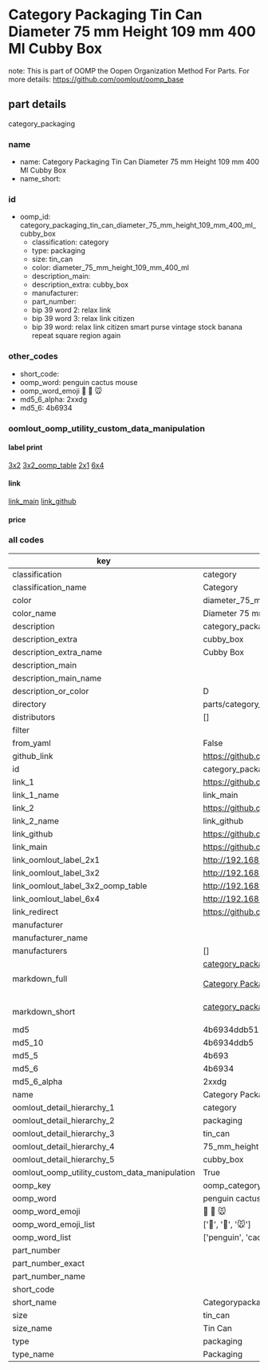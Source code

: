 # Category Packaging Tin Can Diameter 75 mm Height 109 mm 400 Ml Cubby Box  

note: This is part of OOMP the Oopen Organization Method For Parts. For more details: https://github.com/oomlout/oomp_base

##  part details
  



category_packaging



### name
* name: Category Packaging Tin Can Diameter 75 mm Height 109 mm 400 Ml Cubby Box
* name_short: 
### id
* oomp_id: category_packaging_tin_can_diameter_75_mm_height_109_mm_400_ml_cubby_box
  * classification: category
  * type: packaging
  * size: tin_can
  * color: diameter_75_mm_height_109_mm_400_ml
  * description_main: 
  * description_extra: cubby_box
  * manufacturer: 
  * part_number: 
  * bip 39 word 2: relax link
  * bip 39 word 3: relax link citizen
  * bip 39 word: relax link citizen smart purse vintage stock banana repeat square region again

### other_codes
* short_code: 
* oomp_word: penguin cactus mouse
* oomp_word_emoji :penguin: :cactus: :mouse:
* md5_6_alpha: 2xxdg
* md5_6: 4b6934






### oomlout_oomp_utility_custom_data_manipulation
#### label print
[3x2](http://192.168.1.245:1112/?label=oomp%202xxdg)
[3x2_oomp_table](http://192.168.1.108:1112/?label=oomp%202xxdg)
[2x1](http://192.168.1.242:1112/?label=oomp%202xxdg)
[6x4](http://192.168.1.55:1112/?label=oomp%202xxdg)    

#### link

[link_main](https://github.com/oomlout/oomlout_oomp_version_1_messy/tree/main/parts/category_packaging_tin_can_diameter_75_mm_height_109_mm_400_ml_cubby_box) [link_github](https://github.com/oomlout/oomlout_oomp_version_1_messy/tree/main/parts/category_packaging_tin_can_diameter_75_mm_height_109_mm_400_ml_cubby_box)                             

#### price







### all codes 
| key | value |  
| --- | --- |  
| classification | category |  
| classification_name | Category |  
| color | diameter_75_mm_height_109_mm_400_ml |  
| color_name | Diameter 75 mm Height 109 mm 400 Ml |  
| description | category_packaging |  
| description_extra | cubby_box |  
| description_extra_name | Cubby Box |  
| description_main |  |  
| description_main_name |  |  
| description_or_color | D  |  
| directory | parts/category_packaging_tin_can_diameter_75_mm_height_109_mm_400_ml_cubby_box |  
| distributors | [] |  
| filter |  |  
| from_yaml | False |  
| github_link | https://github.com/oomlout/oomlout_oomp_part_src/tree/main/parts/category_packaging_tin_can_diameter_75_mm_height_109_mm_400_ml_cubby_box |  
| id | category_packaging_tin_can_diameter_75_mm_height_109_mm_400_ml_cubby_box |  
| link_1 | https://github.com/oomlout/oomlout_oomp_version_1_messy/tree/main/parts/category_packaging_tin_can_diameter_75_mm_height_109_mm_400_ml_cubby_box |  
| link_1_name | link_main |  
| link_2 | https://github.com/oomlout/oomlout_oomp_version_1_messy/tree/main/parts/category_packaging_tin_can_diameter_75_mm_height_109_mm_400_ml_cubby_box |  
| link_2_name | link_github |  
| link_github | https://github.com/oomlout/oomlout_oomp_version_1_messy/tree/main/parts/category_packaging_tin_can_diameter_75_mm_height_109_mm_400_ml_cubby_box |  
| link_main | https://github.com/oomlout/oomlout_oomp_version_1_messy/tree/main/parts/category_packaging_tin_can_diameter_75_mm_height_109_mm_400_ml_cubby_box |  
| link_oomlout_label_2x1 | http://192.168.1.242:1112/?label=oomp%202xxdg |  
| link_oomlout_label_3x2 | http://192.168.1.245:1112/?label=oomp%202xxdg |  
| link_oomlout_label_3x2_oomp_table | http://192.168.1.108:1112/?label=oomp%202xxdg |  
| link_oomlout_label_6x4 | http://192.168.1.55:1112/?label=oomp%202xxdg |  
| link_redirect | https://github.com/oomlout/oomlout_oomp_version_1_messy/tree/main/parts/category_packaging_tin_can_diameter_75_mm_height_109_mm_400_ml_cubby_box |  
| manufacturer |  |  
| manufacturer_name |  |  
| manufacturers | [] |  
| markdown_full | [category_packaging_tin_can_diameter_75_mm_height_109_mm_400_ml_cubby_box](none)<br>[](none)<br>[Category Packaging Tin Can Diameter 75 Mm Height 109 Mm 400 Ml Cubby Box](none)<br><br> |  
| markdown_short | [category_packaging_tin_can_diameter_75_mm_height_109_mm_400_ml_cubby_box](none)<br><br> |  
| md5 | 4b6934ddb5123ac3d0d74cc852a085a8 |  
| md5_10 | 4b6934ddb5 |  
| md5_5 | 4b693 |  
| md5_6 | 4b6934 |  
| md5_6_alpha | 2xxdg |  
| name | Category Packaging Tin Can Diameter 75 mm Height 109 mm 400 Ml Cubby Box |  
| oomlout_detail_hierarchy_1 | category |  
| oomlout_detail_hierarchy_2 | packaging |  
| oomlout_detail_hierarchy_3 | tin_can |  
| oomlout_detail_hierarchy_4 | 75_mm_height |  
| oomlout_detail_hierarchy_5 | cubby_box |  
| oomlout_oomp_utility_custom_data_manipulation | True |  
| oomp_key | oomp_category_packaging_tin_can_diameter_75_mm_height_109_mm_400_ml_cubby_box |  
| oomp_word | penguin cactus mouse |  
| oomp_word_emoji | :penguin: :cactus: :mouse: |  
| oomp_word_emoji_list | [':penguin:', ':cactus:', ':mouse:'] |  
| oomp_word_list | ['penguin', 'cactus', 'mouse'] |  
| part_number |  |  
| part_number_exact |  |  
| part_number_name |  |  
| short_code |  |  
| short_name | Categorypackaging |  
| size | tin_can |  
| size_name | Tin Can |  
| type | packaging |  
| type_name | Packaging |  
